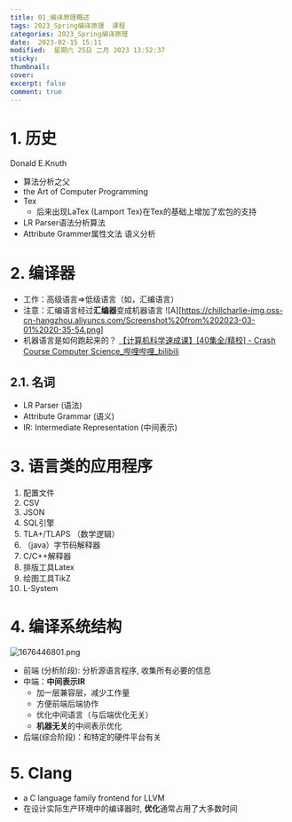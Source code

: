 ```yaml
---
title: 01_编译原理概述
tags: 2023_Spring编译原理  课程
categories: 2023_Spring编译原理 
date:  2023-02-15 15:11
modified:  星期六 25日 二月 2023 13:52:37
sticky:
thumbnail:
cover: 
excerpt: false
comment: true
---
```




# 1. 历史
Donald E.Knuth 
- 算法分析之父
- the Art of Computer Programming
- Tex
	- 后来出现LaTex (Lamport Tex)在Tex的基础上增加了宏包的支持
- LR Parser语法分析算法
- Attribute Grammer属性文法 语义分析


# 2. 编译器
- 工作：高级语言=>低级语言（如，汇编语言）
- 注意：汇编语言经过**汇编器**变成机器语言
![A][https://chillcharlie-img.oss-cn-hangzhou.aliyuncs.com/Screenshot%20from%202023-03-01%2020-35-54.png]
- 机器语言是如何跑起来的？
[【计算机科学速成课】[40集全/精校] - Crash Course Computer Science_哔哩哔哩_bilibili](https://www.bilibili.com/video/BV1EW411u7th/?spm_id_from=333.337.search-card.all.click)

## 2.1. 名词
- LR Parser (语法)
- Attribute Grammar (语义)
- IR: Intermediate Representation (中间表示)

# 3. 语言类的应用程序
1. 配置文件
2. CSV
3. JSON
4. SQL引擎
5. TLA+/TLAPS （数学逻辑）
6. （java）字节码解释器
7. C/C++解释器
8. 排版工具Latex
9. 绘图工具TikZ
10. L-System

# 4. 编译系统结构
![1676446801.png](https://chillcharlie-img.oss-cn-hangzhou.aliyuncs.com/imgae/2023/02/15/8e7b8c9abd387a8cf5f9abdab33bc3c8_1676446801.png)
- 前端 (分析阶段): 分析源语言程序, 收集所有必要的信息
- 中端：**中间表示IR**
	- 加一层兼容层，减少工作量
	- 方便前端后端协作
	- 优化中间语言（与后端优化无关）
	- **机器无关**的中间表示优化
- 后端(综合阶段)：和特定的硬件平台有关

# 5. Clang
- a C language family frontend for LLVM
- 在设计实际生产环境中的编译器时, **优化**通常占用了大多数时间
